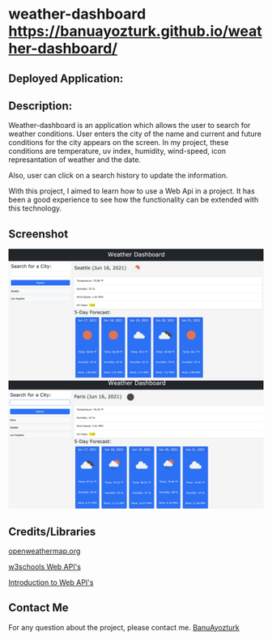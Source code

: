 # weather-dashboard  https://banuayozturk.github.io/weather-dashboard/
## Deployed Application:

## Description: 

Weather-dashboard is an application which allows the user to search for weather conditions. User enters the city of the name and current and future conditions for the city appears on the screen. In my project, these conditions are  temperature, uv index, humidity, wind-speed, icon represantation of weather and the date.

Also, user can click on a search history to update the information.

With this project, I aimed to learn how to use a Web Api in a project. It has been a good experience to see how the functionality can be extended with this technology. 

## Screenshot

![screen-shot.png](./images/screen-shot.png)
![screen-shot1.png](./images/screen-shot1.png)

## Credits/Libraries
 [openweathermap.org](https://openweathermap.org/api/)

 [w3schools Web API's](https://www.w3schools.com/js/js_api_intro.asp)
 
 [Introduction to Web API's](https://developer.mozilla.org/en-US/docs/Learn/JavaScript/Client-side_web_APIs/Introduction)
 

## Contact Me
For any question about the project, please contact me.
[BanuAyozturk](mailto:bnyksl@gmail.com)
